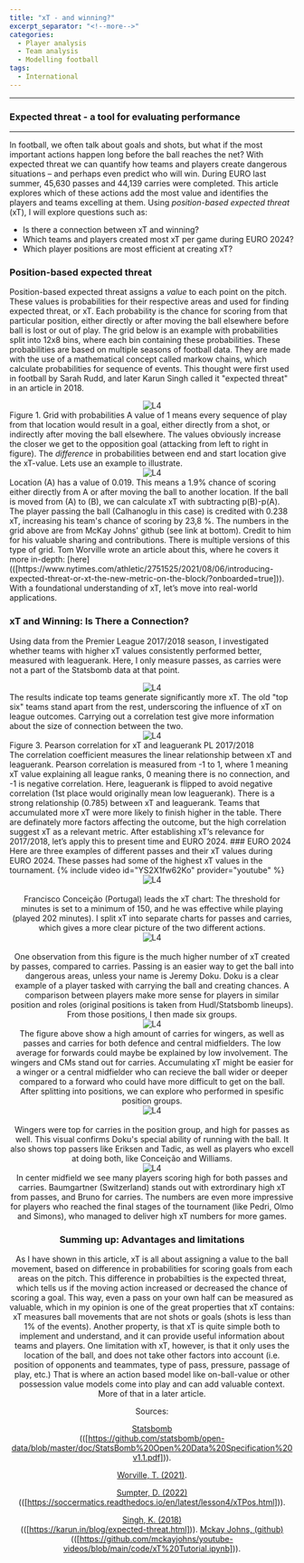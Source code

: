 ```yaml
---
title: "xT - and winning?"
excerpt_separator: "<!--more-->"
categories:
  - Player analysis
  - Team analysis
  - Modelling football
tags:
  - International
---
```

------------
### Expected threat - a tool for evaluating performance
------------
<style>
  /* Generell stil for bilder og tekst ved siden av hverandre */
  .figure-text {
    display: flex;
    align-items: flex-start;
    gap: 20px;
    margin-top: 20px;
  }

  /* Gjør bildene responsive */
  .figure-text img {
    width: 40%; /* Bildene tar 40% av bredden */
    max-width: 300px; /* Begrens maksimal bredde på PC */
  }

  /* Teksten ved siden av bildene */
  .figure-text p {
    flex: 1; /* Teksten tar resten av plassen */
    margin: 0;
  }

  /* Responsiv tilpasning for smale skjermer */
  @media screen and (max-width: 768px) {
    .figure-text {
      flex-direction: column; /* Stable bildet og teksten vertikalt */
      align-items: center; /* Midtstill innholdet */
    }

    .figure-text img {
      width: 100%; /* Bildene tar hele bredden på smale skjermer */
      max-width: none; /* Fjern maksimal breddebegrensning */
    }

    .figure-text p {
      text-align: center; /* Juster teksten til midten */
    }
  }
</style>
In football, we often talk about goals and shots, but what if the most important actions happen long before the ball reaches the net? With expected threat we can quantify how teams and players create dangerous situations – and perhaps even predict who will win. During EURO last summer, 45,630 passes and 44,139 carries were completed. This article explores which of these actions add the most value and identifies the players and teams excelling at them. Using <em> position-based expected threat </em> (xT), I will explore questions such as:
- Is there a connection between xT and winning?
- Which teams and players created most xT per game during EURO 2024?
- Which player positions are most efficient at creating xT?
### Position-based expected threat
Position-based expected threat assigns a <em> value </em> to each point on the pitch. These values is probabilities for their respective areas and used for finding expected threat, or xT. Each probability is the chance for scoring from that particular position, either directly or after moving the ball elsewhere before ball is lost or out of play. The grid below is an example with probabilities split into 12x8 bins, where each bin containing these probabilities. These probabilities are based on multiple seasons of football data. They are made with the use of a mathematical concept called markow chains, which calculate probabilities for sequence of events. This thought were first used in football by Sarah Rudd, and later Karun Singh called it "expected threat" in an article in 2018. 
<div style="text-align:center;">
  <img src="https://github.com/user-attachments/assets/c3c8290d-e678-4822-a017-a77f8bb7c7f1" alt="L4" style="max-width:80%;"/>
</div> Figure 1. Grid with probabilities 
A value of 1 means every sequence of play from that location would result in a goal, either directly from a shot, or indirectly after moving the ball elsewhere. The values obviously increase the closer we get to the opposition goal (attacking from left to right in figure). The <em> difference</em> in probabilities between end and start location give the xT-value. Lets use an example to illustrate.  
<div style="text-align:center;">
  <img src="https://github.com/user-attachments/assets/7add0a62-dfad-40f7-8298-c2f52b9dc964" alt="L4" style="max-width:80%;"/>
</div> 
Location (A) has a value of 0.019. This means a 1.9% chance of scoring either directly from A or after moving the ball to another location. If the ball is moved from (A) to (B), we can calculate xT with subtracting p(B)-p(A). The player passing the ball (Calhanoglu in this case) is credited with 0.238 xT, increasing his team's chance of scoring by 23,8 %. 
The numbers in the grid above are from McKay Johns' github (see link at bottom). Credit to him for his valuable sharing and contributions. There is multiple versions of this type of grid. Tom Worville wrote an article about this, where he covers it more in-depth: [here](([https://www.nytimes.com/athletic/2751525/2021/08/06/introducing-expected-threat-or-xt-the-new-metric-on-the-block/?onboarded=true])). With a foundational understanding of xT, let’s move into real-world applications. 

### xT and Winning: Is There a Connection?
Using data from the Premier League 2017/2018 season, I investigated whether teams with higher xT values consistently performed better, measured with leaguerank. Here, I only measure passes, as carries were not a part of the Statsbomb data at that point.  
<div style="text-align:center;">
  <img src="https://github.com/user-attachments/assets/8091bea4-22c1-4166-b3f1-62cba2c1dffb" alt="L4" style="max-width:90%;"/>
</div> 
The results indicate top teams generate significantly more xT. The old "top six" teams stand apart from the rest, underscoring the influence of xT on league outcomes. Carrying out a correlation test give more information about the size of connection between the two. 
<div style="text-align:center;">
  <img src="https://github.com/user-attachments/assets/c63e9dd3-5d22-4603-bde4-01f78be73cc2" alt="L4" style="max-width:100%;"/>
</div> Figure 3. Pearson correlation for xT and leaguerank PL 2017/2018 
<br>
The correlation coefficient measures the linear relationship between xT and leaguerank. Pearson correlation is measured from -1 to 1, where 1 meaning xT value explaining all league ranks, 0 meaning there is no connection, and -1 is negative correlation. Here, leaguerank is flipped to avoid negative correlation (1st place would originally mean low leaguerank). There is a strong relationship (0.785) between xT and leaguerank. Teams that accumulated more xT were more likely to finish higher in the table. There are definately more factors affecting the outcome, but the high correlation suggest xT as a relevant metric. After establishing xT’s relevance for 2017/2018, let’s apply this to present time and EURO 2024.
### EURO 2024
Here are three examples of different passes and their xT values during EURO 2024. These passes had some of the highest xT values in the tournament.
{% include video id="YS2X1fw62Ko" provider="youtube" %}
<div style="text-align:center;">
  <img src="https://github.com/user-attachments/assets/e1745eb0-a848-4914-ac6b-a65865f9f56b" alt="L4" style="max-width:80%;"/>
</div> <br>
<div style="text-align:center;">
Francisco Conceição (Portugal) leads the xT chart: The threshold for minutes is set to a minimum of 150, and he was effective while playing (played 202 minutes). I split xT into separate charts for passes and carries, which gives a more clear picture of the two different actions.
<div style="text-align:center;">
  <img src="https://github.com/user-attachments/assets/6d5e85de-f2b5-41d0-94c4-0d51581c8198" alt="L4" style="max-width:80%;"/>
</div> <br>
One observation from this figure is the much higher number of xT created by passes, compared to carries. Passing is an easier way to get the ball into dangerous areas, unless your name is Jeremy Doku. Doku is a clear example of a player tasked with carrying the ball and creating chances. A comparison between players make more sense for players in similar position and roles (original positions is taken from Hudl/Statsbomb lineups). From those positions, I then made six groups.  
<div style="text-align:center;">
  <img src="https://github.com/user-attachments/assets/4a9c89d7-fd05-4d3c-b66e-d7cae55b0bc5" alt="L4" style="max-width:80%;"/>
</div> 
The figure above show a high amount of carries for wingers, as well as passes and carries for both defence and central midfielders. The low average for forwards could maybe be explained by low involvement. The wingers and CMs stand out for carries. Accumulating xT might be easier for a winger or a central midfielder who can recieve the ball wider or deeper compared to a forward who could have more difficult to get on the ball. After splitting into positions, we can explore who performed in spesific position groups.
<div style="text-align:center;">
  <img src="https://github.com/user-attachments/assets/f8e2690c-975a-4b59-a2ba-7ee2fed5a203" alt="L4" style="max-width:80%;"/>
</div> <br>
Wingers were top for carries in the position group, and high for passes as well. This visual confirms Doku's special ability of running with the ball. It also shows top passers like Eriksen and Tadic, as well as players who excell at doing both, like Conceição and Williams.  
<br>
<div style="text-align:center;">
  <img src="https://github.com/user-attachments/assets/4f352477-0ec7-420b-a12d-254f71b5c046" alt="L4" style="max-width:80%;"/>
</div>
In center midfield we see many players scoring high for both passes and carries. Baumgartner (Switzerland) stands out with extrordinary high xT from passes, and Bruno for carries. The numbers are even more impressive for players who reached the final stages of the tournament (like Pedri, Olmo and Simons), who managed to deliver high xT numbers for more games.

### Summing up: Advantages and limitations
As I have shown in this article, xT is all about assigning a value to the ball movement, based on difference in probabilities for scoring goals from each areas on the pitch. This difference in probabilties is the expected threat, which tells us if the moving action increased or decreased the chance of scoring a goal. This way, even a pass on your own half can be measured as valuable, which in my opinion is one of the great properties that xT contains: xT measures ball movements that are not shots or goals (shots is less than 1% of the events). Another property, is that xT is quite simple both to implement and understand, and it can provide useful information about teams and players. One limitation with xT, however, is that it only uses the location of the ball, and does not take other factors into account (i.e. position of opponents and teammates, type of pass, pressure, passage of play, etc.) That is where an action based model like on-ball-value or other possession value models come into play and can add valuable context. More of that in a later article.


Sources:   

[Statsbomb](https://github.com/statsbomb/open-data/blob/master/doc/StatsBomb%20Open%20Data%20Specification%20v1.1.pdf)  
(([https://github.com/statsbomb/open-data/blob/master/doc/StatsBomb%20Open%20Data%20Specification%20v1.1.pdf])).

[Worville, T. (2021)](https://www.nytimes.com/athletic/2751525/2021/08/06/introducing-expected-threat-or-xt-the-new-metric-on-the-block/).

[Sumpter, D. (2022)](https://soccermatics.readthedocs.io/en/latest/lesson4/xTPos.html)  
(([https://soccermatics.readthedocs.io/en/latest/lesson4/xTPos.html])).

[Singh, K. (2018)](https://karun.in/blog/expected-threat.html)  
(([https://karun.in/blog/expected-threat.html])).
[Mckay Johns, (github)](https://github.com/mckayjohns/youtube-videos/blob/main/code/xT%20Tutorial.ipynb)  
(([https://github.com/mckayjohns/youtube-videos/blob/main/code/xT%20Tutorial.ipynb])).


